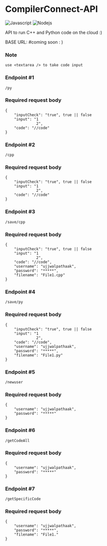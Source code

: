 # CompilerConnect-API

<img alt="Javascript" src="https://img.shields.io/badge/JavaScript-323330?style=for-the-badge&logo=javascript&logoColor=F7DF1E"/> <img alt="Nodejs" src="https://img.shields.io/badge/Node.js-339933?style=for-the-badge&logo=nodedotjs&logoColor=white"/>

API to run C++ and Python code on the cloud :)

BASE URL: #coming soon : )

### Note
```
use <textarea /> to take code input
```

### Endpoint #1
```
/py
```
### Required request body
```
{
    "inputCheck": "true", true || false
    "input": "1
              2",
    "code": "//code"
}
```
### Endpoint #2
```
/cpp
```
### Required request body
```
{
    "inputCheck": "true", true || false
    "input": "1
              2",
    "code": "//code"
}
```
### Endpoint #3
```
/save/cpp
```
### Required request body
```
{
    "inputCheck": "true", true || false
    "input": "1
              2",
    "code": "//code",
    "username": "ujjwalpathaak",
    "password": "*****",
    "filename": "File1.cpp"
}
```
### Endpoint #4
```
/save/py
```
### Required request body
```
{
    "inputCheck": "true", true || false
    "input": "1
              2",
    "code": "//code",
    "username": "ujjwalpathaak",
    "password": "*****",
    "filename": "File1.py"
}
```
### Endpoint #5
```
/newuser
```
### Required request body
```
{
    "username": "ujjwalpathaak",
    "password": "*****"
}
```
### Endpoint #6
```
/getCodeAll
```
### Required request body
```
{
    "username": "ujjwalpathaak",
    "password": "*****"
}
```
### Endpoint #7
```
/getSpecificCode
```
### Required request body
```
{
    "username": "ujjwalpathaak",
    "password": "*****",
    "filename": "File1."
}
```
